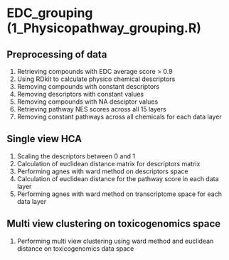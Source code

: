 # EDC_grouping (1_Physicopathway_grouping.R)
## Preprocessing of data
1. Retrieving compounds with EDC average score > 0.9
2. Using RDkit to calculate physico chemical descriptors
3. Removing compounds with constant descriptors
4. Removing descriptors with constant values
5. Removing compounds with NA desciptor values
6. Retrieving pathway NES scores across all 15 layers 
7. Removing constant pathways across all chemicals for each data layer
## Single view HCA 
1. Scaling the descriptors between 0 and 1
2. Calculation of euclidean distance matrix for descriptors matrix
3. Performing agnes with ward method on descriptors space
4. Calculation of euclidean distance for the pathway score in each data layer
5. Performing agnes with ward method on transcriptome space for each data layer
## Multi view clustering on toxicogenomics space
1. Performing multi view clustering using ward method and euclidean distance on toxicogenomics  data space

